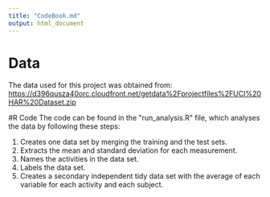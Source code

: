 ```yaml
---
title: "CodeBook.md"
output: html_document
---
```


# Data
The data used for this project was obtained from: https://d396qusza40orc.cloudfront.net/getdata%2Fprojectfiles%2FUCI%20HAR%20Dataset.zip

#R Code
The code can be found in the "run_analysis.R" file, which analyses the data by following these steps:
1. Creates one data set by merging the training and the test sets.
2. Extracts the mean and standard deviation for each measurement.
3. Names the activities in the data set.
4. Labels the data set.
5. Creates a secondary independent tidy data set with the average of each variable for each activity and each subject.

